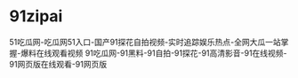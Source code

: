 # 91zipai
51吃瓜网-吃瓜网51入口-国产91探花自拍视频-实时追踪娱乐热点-全网大瓜一站掌握-爆料在线观看视频 91吃瓜网-91黑料-91自拍-91探花-91高清影音-91在线视频- 91网页版在线观看-91网页版
